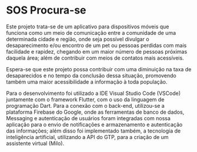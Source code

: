 # SOS Procura-se
Este projeto trata-se de um aplicativo para dispositivos móveis que funciona como um meio de comunicação entre a comunidade de uma determinada cidade e região, onde seja possível divulgar o desaparecimento e/ou encontro de um pet ou pessoas perdidas com mais facilidade e rapidez, chegando em um maior número de pessoas próximas daquela área; além de contribuir com meios de contatos mais acessíveis.

Espera-se que este projeto possa contribuir com uma diminuição na taxa de desaparecidos e no tempo da conclusão dessa situação, promovendo também uma maior acessibilidade a informação à toda população.

Para o desenvolvimento foi utilizado a IDE Visual Studio Code (VSCode) juntamente com o framework Flutter, com o uso da linguagem de programação Dart. Para a conexão com o back-end, utilizou-se a plataforma Firebase do Google, onde as ferramentas de banco de dados, Messaging e autenticação de usuários foram integradas com nossa aplicação para o envio de notificações e armazenamento e autenticação das informações; além disso foi implementado também, a tecnologia de inteligência artificial, utilizando a API do GTP, para a criação de um assistente virtual (Milo).

